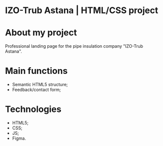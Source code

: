 # IZO-Trub Astana | HTML/CSS project

# About my project
Professional landing page for the pipe insulation company "IZO-Trub Astana". 

# Main functions
- Semantic HTML5 structure;
- Feedback/contact form;

# Technologies
- HTML5;  
- CSS;
- JS;
- Figma.
